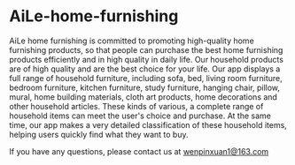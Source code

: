 # AiLe-home-furnishing
AiLe home furnishing is committed to promoting high-quality home furnishing products, so that people can purchase the best home furnishing products efficiently and in high quality in daily life. Our household products are of high quality and are the best choice for your life.
Our app displays a full range of household furniture, including sofa, bed, living room furniture, bedroom furniture, kitchen furniture, study furniture, hanging chair, pillow, mural, home building materials, cloth art products, home decorations and other household articles. These kinds of various, a complete range of household items can meet the user's choice and purchase. At the same time, our app makes a very detailed classification of these household items, helping users quickly find what they want to buy.

If you have any questions, please contact us at wenpinxuan1@163.com
